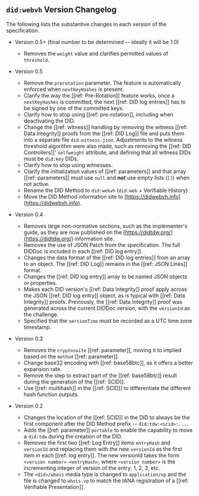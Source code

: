 ## `did:webvh` Version Changelog

The following lists the substantive changes in each version of the specification.

- Version 0.5+ (final number to be determined -- ideally it will be 1.0)
  - Removes the `weight` value and clarifies permitted values of `threshold`.

- Version 0.5
  - Remove the `prerotation` parameter. The feature is automatically enforced
    when `nextKeyHashes` is present.
  - Clarify the way the [[ref: Pre-Rotation]] feature works, once a `nextKeyHashes`
    is committed, the next [[ref: DID log entries]] has to be signed by one of the committed keys.
  - Clarify how to stop using [[ref: pre-rotation]], including when deactivating the DID.
  - Change the [[ref: witness]] handling by removing the witness [[ref: Data Integrity]]
    proofs from the [[ref: DID Log]] file and puts them into a separate file
    `did-witness.json`. Adjustments to the witness threshold algorithm were also
    made, such as removing the [[ref: DID Controllers]]' `selfweight` attribute,
    and defining that all witness DIDs must be `did:key` DIDs.
  - Clarify how to stop using witnesses.
  - Clarify the initialization values of [[ref: parameters]] and that array
    [[ref: parameters]] must use `null` and **not** use empty lists (`[]`) when
    not active.
  - Rename the DID Method to `did:webvh` (`did:web` + Verifiable History)
  - Move the DID Method information site to [https://didwebvh.info](https://didwebvh.info).
- Version 0.4
  - Removes large non-normative sections, such as the implementer's guide, as they are now published on the [https://didtdw.org/](https://didtdw.org/) information site.
  - Removes the use of JSON Patch from the specification. The full DIDDoc is included in each [[ref: DID log entry]].
  - Changes the data format of the [[ref: DID log entries]] from an array to an object. The [[ref: DID Log]] remains in the [[ref: JSON Lines]] format.
  - Changes the [[ref: DID log entry]] array to be named JSON objects or properties.
  - Makes each DID version's [[ref: Data Integrity]] proof apply across the JSON
    [[ref: DID log entry]] object, as is typical with [[ref: Data Integrity]] proofs.
    Previously, the [[ref: Data Integrity]] proof was generated across
    the current DIDDoc version, with the `versionId` as the challenge.
  - Specified that the `versionTime` must be recorded as a UTC time zone timestamp.
- Version 0.3
  - Removes the `cryptosuite` [[ref: parameter]], moving it to implied based on the `method` [[ref: parameter]].
  - Change base32 encoding with [[ref: base58btc]], as it offers a better expansion rate.
  - Remove the step to extract part of the [[ref: base58btc]] result during the generation of the [[ref: SCID]].
  - Use [[ref: multihash]] in the [[ref: SCID]] to differentiate the different hash function outputs.
- Version 0.2
  - Changes the location of the [[ref: SCID]] in the DID to always be the first
    component after the DID Method prefix -- `did:tdw:<scid>:...`.
  - Adds the [[ref: parameter]] `portable` to enable the capability to move a
    `did:tdw` during the creation of the DID.
  - Removes the first two [[ref: Log Entry]] items `entryHash` and `versionId`
    and replacing them with the new `versionId` as the first item in each
    [[ref: log entry]]. The new versionId takes the form `<version number>-<entryHash>`,
    where `<version number>` is the incrementing integer of version of the
    entry: 1, 2, 3, etc.
  - The `<did>/whois` media type is changed to `application/vp` and the file is
    changed to `whois.vp` to match the IANA registration of a [[ref: Verifiable Presentation]].
